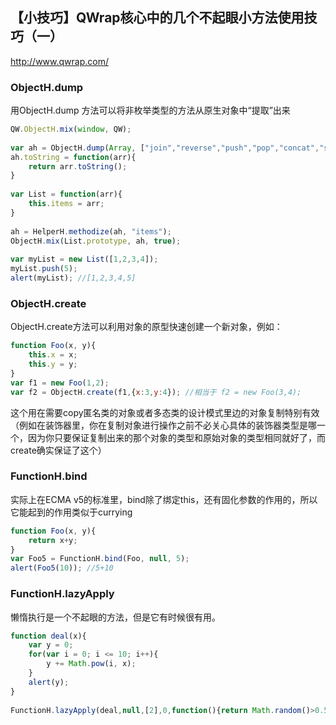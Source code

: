 ## 【小技巧】QWrap核心中的几个不起眼小方法使用技巧（一）

http://www.qwrap.com/

### ObjectH.dump

用ObjectH.dump 方法可以将非枚举类型的方法从原生对象中“提取”出来

```js
QW.ObjectH.mix(window, QW);
 
var ah = ObjectH.dump(Array, ["join","reverse","push","pop","concat","slice","splice"]); //提出Array的以上方法
ah.toString = function(arr){
    return arr.toString();
}
 
var List = function(arr){
    this.items = arr;
}
 
ah = HelperH.methodize(ah, "items");
ObjectH.mix(List.prototype, ah, true);
 
var myList = new List([1,2,3,4]);
myList.push(5);
alert(myList); //[1,2,3,4,5]
```

<!--more-->

### ObjectH.create

ObjectH.create方法可以利用对象的原型快速创建一个新对象，例如：

```js
function Foo(x, y){
    this.x = x;
    this.y = y;
}
var f1 = new Foo(1,2);
var f2 = ObjectH.create(f1,{x:3,y:4}); //相当于 f2 = new Foo(3,4);
```

这个用在需要copy匿名类的对象或者多态类的设计模式里边的对象复制特别有效（例如在装饰器里，你在复制对象进行操作之前不必关心具体的装饰器类型是哪一个，因为你只要保证复制出来的那个对象的类型和原始对象的类型相同就好了，而create确实保证了这个）

### FunctionH.bind

实际上在ECMA v5的标准里，bind除了绑定this，还有固化参数的作用的，所以它能起到的作用类似于currying

```js
function Foo(x, y){
    return x+y;
}
var Foo5 = FunctionH.bind(Foo, null, 5);
alert(Foo5(10)); //5+10
```

### FunctionH.lazyApply

懒惰执行是一个不起眼的方法，但是它有时候很有用。

```js
function deal(x){
    var y = 0;
    for(var i = 0; i <= 10; i++){
        y += Math.pow(i, x);
    }
    alert(y);
}
 
FunctionH.lazyApply(deal,null,[2],0,function(){return Math.random()>0.5?1:-1;});  //只有一半的机会执行deal方法
```
